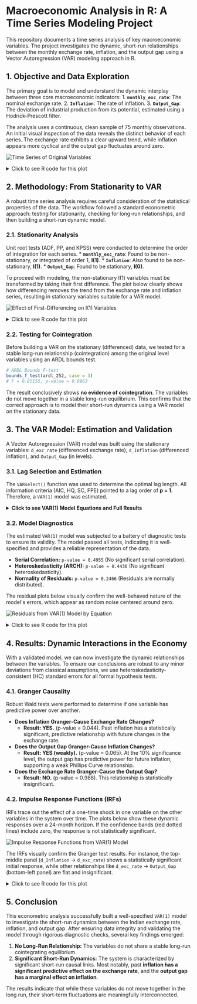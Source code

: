 # Macroeconomic Analysis in R: A Time Series Modeling Project

This repository documents a time series analysis of key macroeconomic variables. The project investigates the dynamic, short-run relationships between the monthly exchange rate, inflation, and the output gap using a Vector Autoregression (VAR) modeling approach in R.

## 1. Objective and Data Exploration

The primary goal is to model and understand the dynamic interplay between three core macroeconomic indicators: 1. **`monthly_exc_rate`**: The nominal exchange rate. 2. **`Inflation`**: The rate of inflation. 3. **`Output_Gap`**: The deviation of industrial production from its potential, estimated using a Hodrick-Prescott filter.

The analysis uses a continuous, clean sample of 75 monthly observations. An initial visual inspection of the data reveals the distinct behavior of each series. The exchange rate exhibits a clear upward trend, while inflation appears more cyclical and the output gap fluctuates around zero.

![Time Series of Original Variables](./plots/time_series_original.png)

<details>

<summary>Click to see R code for this plot</summary>

``` r
# Assumes 'data' is a data frame with 'Date', 'monthly_exc_rate', 'Inflation', 'Output_Gap'
library(ggplot2)
library(patchwork)

p_exc_rate <- ggplot(data, aes(x = Date, y = monthly_exc_rate)) +
  geom_line(color = "blue") +
  labs(title = "Monthly Exchange Rate", y = "Rate", x = "") +
  theme_minimal()

p_inflation <- ggplot(data, aes(x = Date, y = Inflation)) +
  geom_line(color = "red") +
  labs(title = "Inflation", y = "Percent", x = "") +
  theme_minimal()

p_output_gap <- ggplot(data, aes(x = Date, y = Output_Gap)) +
  geom_line(color = "darkgreen") +
  geom_hline(yintercept = 0, linetype = "dashed") +
  labs(title = "Output Gap", y = "Cycle", x = "Date") +
  theme_minimal()

# Combine plots and save
combined_plot <- p_exc_rate / p_inflation / p_output_gap
ggsave("./plots/time_series_original.png", plot = combined_plot, width = 8, height = 6, bg = "white")
```

</details>

## 2. Methodology: From Stationarity to VAR

A robust time series analysis requires careful consideration of the statistical properties of the data. The workflow followed a standard econometric approach: testing for stationarity, checking for long-run relationships, and then building a short-run dynamic model.

### 2.1. Stationarity Analysis

Unit root tests (ADF, PP, and KPSS) were conducted to determine the order of integration for each series. \* **`monthly_exc_rate`**: Found to be non-stationary, or integrated of order 1, **I(1)**. \* **`Inflation`**: Also found to be non-stationary, **I(1)**. \* **`Output_Gap`**: Found to be stationary, **I(0)**.

To proceed with modeling, the non-stationary I(1) variables must be transformed by taking their first difference. The plot below clearly shows how differencing removes the trend from the exchange rate and inflation series, resulting in stationary variables suitable for a VAR model.

![Effect of First-Differencing on I(1) Variables](./plots/stationarity_transforms.png)

<details>

<summary>Click to see R code for this plot</summary>

``` r
# Assumes 'data' is your data frame
library(ggplot2)
library(tidyr)

plot_df <- data.frame(
  Date = data$Date,
  `Exchange.Rate..Level.` = data$monthly_exc_rate,
  `Exchange.Rate..Diff.` = c(NA, diff(data$monthly_exc_rate)),
  `Inflation..Level.` = data$Inflation,
  `Inflation..Diff.` = c(NA, diff(data$Inflation))
) %>%
  pivot_longer(-Date, names_to = "Series", values_to = "Value")

# Plot using facets
ggplot(na.omit(plot_df), aes(x = Date, y = Value)) +
  geom_line() +
  facet_wrap(~ Series, scales = "free_y", ncol = 1) +
  labs(title = "Effect of First-Differencing on I(1) Variables", x = "Date", y = "Value") +
  theme_minimal() +
  theme(strip.text = element_text(hjust = 0))

ggsave("./plots/stationarity_transforms.png", width = 8, height = 7, bg = "white")
```

</details>

### 2.2. Testing for Cointegration

Before building a VAR on the stationary (differenced) data, we tested for a stable long-run relationship (cointegration) among the original level variables using an ARDL bounds test.

``` r
# ARDL Bounds F-test
bounds_f_test(ardl_252, case = 3)
# F = 0.85155, p-value = 0.8963
```

The result conclusively shows **no evidence of cointegration**. The variables do not move together in a stable long-run equilibrium. This confirms that the correct approach is to model their short-run dynamics using a VAR model on the stationary data.

## 3. The VAR Model: Estimation and Validation

A Vector Autoregression (VAR) model was built using the stationary variables: `d_exc_rate` (differenced exchange rate), `d_Inflation` (differenced inflation), and `Output_Gap` (in levels).

### 3.1. Lag Selection and Estimation

The `VARselect()` function was used to determine the optimal lag length. All information criteria (AIC, HQ, SC, FPE) pointed to a lag order of **p = 1**. Therefore, a `VAR(1)` model was estimated.

<details>

<summary><b>Click to see VAR(1) Model Equations and Full Results</b></summary>

#### VAR(1) Model Specification

The estimated model is a system of three linear equations, where each variable is explained by its own first lag and the first lag of every other variable in the system.

``` math
\begin{aligned}
\Delta \text{ExcRate}_t &= c_1 + \beta_{11}\Delta \text{ExcRate}_{t-1} + \beta_{12}\Delta \text{Inflation}_{t-1} + \beta_{13}\text{OutputGap}_{t-1} + \epsilon_{1,t} \\
\Delta \text{Inflation}_t &= c_2 + \beta_{21}\Delta \text{ExcRate}_{t-1} + \beta_{22}\Delta \text{Inflation}_{t-1} + \beta_{23}\text{OutputGap}_{t-1} + \epsilon_{2,t} \\
\text{OutputGap}_t &= c_3 + \beta_{31}\Delta \text{ExcRate}_{t-1} + \beta_{32}\Delta \text{Inflation}_{t-1} + \beta_{33}\text{OutputGap}_{t-1} + \epsilon_{3,t}
\end{aligned}
```

#### Full Estimation Results (`summary(var_model)`)

``` r
VAR Estimation Results:
========================= 
Endogenous variables: d_exc_rate, d_Inflation, Output_Gap 
Deterministic variables: const 
Sample size: 73 
Log Likelihood: -329.179 
Roots of the characteristic polynomial:
0.3376 0.2633 0.2633
Call:
VAR(y = var_data, p = 1, type = "const")


Estimation results for equation d_exc_rate: 
=========================================== 
d_exc_rate = d_exc_rate.l1 + d_Inflation.l1 + Output_Gap.l1 + const 

               Estimate Std. Error t value Pr(>|t|)  
d_exc_rate.l1   0.19312    0.12417   1.555    0.124 .
d_Inflation.l1 -0.29916    0.15707  -1.905    0.061 .
Output_Gap.l1   0.01125    0.04241   0.265    0.792  
const           0.13094    0.10558   1.240    0.219  
---
Signif. codes:  0 ‘***’ 0.001 ‘**’ 0.01 ‘*’ 0.05 ‘.’ 0.1 ‘ ’ 1


Residual standard error: 0.8906 on 69 degrees of freedom
Multiple R-Squared: 0.08591,	Adjusted R-squared: 0.04617 
F-statistic: 2.162 on 3 and 69 DF,  p-value: 0.1004 


Estimation results for equation d_Inflation: 
============================================ 
d_Inflation = d_exc_rate.l1 + d_Inflation.l1 + Output_Gap.l1 + const 

               Estimate Std. Error t value Pr(>|t|)  
d_exc_rate.l1   0.11879    0.08794   1.351   0.1812  
d_Inflation.l1  0.27214    0.11123   2.447   0.0170 *
Output_Gap.l1  -0.06399    0.03004  -2.130   0.0367 *
const          -0.02639    0.07477  -0.353   0.7252  
---
Signif. codes:  0 ‘***’ 0.001 ‘**’ 0.01 ‘*’ 0.05 ‘.’ 0.1 ‘ ’ 1


Residual standard error: 0.6307 on 69 degrees of freedom
Multiple R-Squared: 0.158,  Adjusted R-squared: 0.1214 
F-statistic: 4.317 on 3 and 69 DF,  p-value: 0.007541 


Estimation results for equation Output_Gap: 
=========================================== 
Output_Gap = d_exc_rate.l1 + d_Inflation.l1 + Output_Gap.l1 + const 

                Estimate Std. Error t value Pr(>|t|)  
d_exc_rate.l1  -0.005901   0.356228  -0.017   0.9868  
d_Inflation.l1 -0.221719   0.450600  -0.492   0.6242  
Output_Gap.l1   0.301268   0.121680   2.476   0.0157 *
const           0.174963   0.302881   0.578   0.5654  
---
Signif. codes:  0 ‘***’ 0.001 ‘**’ 0.01 ‘*’ 0.05 ‘.’ 0.1 ‘ ’ 1


Residual standard error: 2.555 on 69 degrees of freedom
Multiple R-Squared: 0.09037,    Adjusted R-squared: 0.05082 
F-statistic: 2.285 on 3 and 69 DF,  p-value: 0.08649 



Covariance matrix of residuals:
            d_exc_rate d_Inflation Output_Gap
d_exc_rate     0.79320     0.00301    0.47654
d_Inflation    0.00301     0.39781   -0.09515
Output_Gap     0.47654    -0.09515    6.52823

Correlation matrix of residuals:
            d_exc_rate d_Inflation Output_Gap
d_exc_rate    1.000000    0.005359    0.20942
d_Inflation   0.005359    1.000000   -0.05905
Output_Gap    0.209417   -0.059045    1.00000
```

</details>

### 3.2. Model Diagnostics

The estimated `VAR(1)` model was subjected to a battery of diagnostic tests to ensure its validity. The model passed all tests, indicating it is well-specified and provides a reliable representation of the data.

-   **Serial Correlation:** `p-value = 0.4955` (No significant serial correlation).
-   **Heteroskedasticity (ARCH):** `p-value = 0.4436` (No significant heteroskedasticity).
-   **Normality of Residuals:** `p-value = 0.2466` (Residuals are normally distributed).

The residual plots below visually confirm the well-behaved nature of the model's errors, which appear as random noise centered around zero.

![Residuals from VAR(1) Model by Equation](./plots/var_residuals.png)

<details>

<summary>Click to see R code for this plot</summary>

``` r
# Assumes 'var_model' is your fitted VAR(1) object
# and 'var_data' is the stationary data used to fit it.
library(ggplot2)
library(tidyr)

residuals_df <- as.data.frame(residuals(var_model))
residuals_df$Date <- tail(data$Date, nrow(residuals_df))

residuals_long <- pivot_longer(residuals_df, -Date, names_to = "Equation", values_to = "Residual")

ggplot(residuals_long, aes(x = Date, y = Residual)) +
  geom_line(alpha = 0.9, color = "black") +
  geom_hline(yintercept = 0, linetype = "dashed", color = "red") +
  facet_wrap(~ Equation, scales = "free_y", ncol = 1) +
  labs(title = "Residuals from VAR(1) Model by Equation",
       subtitle = "Residuals appear stationary and randomly distributed around zero.",
       x = "Date", y = "Residual") +
  theme_minimal()

ggsave("./plots/var_residuals.png", width = 8, height = 6, bg = "white")
```

</details>

## 4. Results: Dynamic Interactions in the Economy

With a validated model, we can now investigate the dynamic relationships between the variables. To ensure our conclusions are robust to any minor deviations from classical assumptions, we use heteroskedasticity-consistent (HC) standard errors for all formal hypothesis tests.

### 4.1. Granger Causality

Robust Wald tests were performed to determine if one variable has predictive power over another.

-   **Does Inflation Granger-Cause Exchange Rate Changes?**
    -   **Result: YES.** (p-value = 0.044). Past inflation has a statistically significant, predictive relationship with future changes in the exchange rate.
-   **Does the Output Gap Granger-Cause Inflation Changes?**
    -   **Result: YES (weakly).** (p-value = 0.065). At the 10% significance level, the output gap has predictive power for future inflation, supporting a weak Phillips Curve relationship.
-   **Does the Exchange Rate Granger-Cause the Output Gap?**
    -   **Result: NO.** (p-value = 0.988). This relationship is statistically insignificant.

### 4.2. Impulse Response Functions (IRFs)

IRFs trace out the effect of a one-time shock in one variable on the other variables in the system over time. The plots below show these dynamic responses over a 24-month horizon. If the confidence bands (red dotted lines) include zero, the response is not statistically significant.

![Impulse Response Functions from VAR(1) Model](./plots/irf_plot.png)

The IRFs visually confirm the Granger test results. For instance, the top-middle panel (`d_Inflation` -\> `d_exc_rate`) shows a statistically significant initial response, while other relationships like `d_exc_rate` -\> `Output_Gap` (bottom-left panel) are flat and insignificant.

<details>

<summary>Click to see R code for this plot</summary>

``` r
# Assumes 'var_model' is your fitted VAR(1) object
irf_results <- irf(var_model, n.ahead = 24, boot = TRUE, ci = 0.95)

# Save the plot to a file
png("./plots/irf_plot.png", width = 800, height = 700)
plot(irf_results)
dev.off()
```

</details>

## 5. Conclusion

This econometric analysis successfully built a well-specified `VAR(1)` model to investigate the short-run dynamics between the Indian exchange rate, inflation, and output gap. After ensuring data integrity and validating the model through rigorous diagnostic checks, several key findings emerged:

1.  **No Long-Run Relationship:** The variables do not share a stable long-run cointegrating equilibrium.
2.  **Significant Short-Run Dynamics:** The system is characterized by significant short-run causal links. Most notably, past **inflation has a significant predictive effect on the exchange rate**, and the **output gap has a marginal effect on inflation**.

The results indicate that while these variables do not move together in the long run, their short-term fluctuations are meaningfully interconnected.
